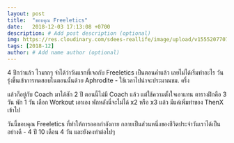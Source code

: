 ```yaml
---
layout: post
title:  "ขอบคุณ Freeletics"
date:   2018-12-03 17:13:08 +0700
description: # Add post description (optional)
img: https://res.cloudinary.com/sdees-reallife/image/upload/v1555207707/Screenshot_from_2019-04-14_09-06-54.png # Add image post (optional)
tags: [2018-12]
author: # Add name author (optional)
---
```

4 ปีกว่าแล้ว ไวมากๆ จำได้ว่าวันแรกที่เจอกับ Freeletics เป็นตอนค่ำแล้ว เลยไม่ได้เริ่มทำอะไร วันรุ่งขึ้นเข้าการทดสอบในตอนนั้นด้วย Aphrodite - ใช้เวลาไปน่าจะประมาณชม. ครึ่ง

แล้วก็อยู่กับ Coach มาได้สัก 2 ปี ตอนนี้ไม่มี Coach แล้ว แต่ใช้ความตั้งใจเอาแทน ตารางฝึกคือ 3 วัน พัก 1 วัน เลือก Workout เอาเอง พักหลังนี่จะไม่ได้ x2 หรือ x3 แล้ว มีแค่เพิ่มท่าของ ThenX เข้าไป

วันนี้ขอบคุณ Freeletics ที่ทำให้การออกกำลังกาย กลายเป็นส่วนหนึ่งของชีวิตประจำวันเราได้เป็นอย่างดี - 4 ปี 10 เดือน 4 วัน และยังคงทำต่อไปๆ
